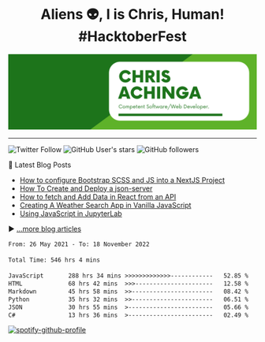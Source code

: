<h1 align="center">
Aliens 👽, I is Chris, Human! #HacktoberFest
</h1>

![chris-achinga](cover.png)

<hr />

![Twitter Follow](https://img.shields.io/twitter/follow/achinga_chris?style=social) ![GitHub User's stars](https://img.shields.io/github/stars/achingachris?style=social) ![GitHub followers](https://img.shields.io/github/followers/achingachris?style=social)

📘 Latest Blog Posts

<!-- BLOG-POST-LIST:START -->
- [How to configure Bootstrap SCSS and JS into a NextJS Project](https://chrisdevcode.hashnode.dev/how-to-configure-bootstrap-scss-and-js-into-a-nextjs-project)
- [How To Create and Deploy a json-server](https://chrisdevcode.hashnode.dev/how-to-create-and-deploy-a-json-server)
- [How to fetch and Add Data in React from an API](https://chrisdevcode.hashnode.dev/how-to-fetch-and-add-data-in-react-from-an-api)
- [Creating A Weather Search App in Vanilla JavaScript](https://chrisdevcode.hashnode.dev/creating-a-weather-search-app-in-vanilla-javascript)
- [Using JavaScript in JupyterLab](https://chrisdevcode.hashnode.dev/using-javascript-in-jupyterlab)
<!-- BLOG-POST-LIST:END -->

▶ [...more blog articles](https://chrisdevcode.hashnode.dev/)


<!-- Wakatime stats -->

<!--START_SECTION:waka-->

```text
From: 26 May 2021 - To: 18 November 2022

Total Time: 546 hrs 4 mins

JavaScript       288 hrs 34 mins >>>>>>>>>>>>>------------   52.85 %
HTML             68 hrs 42 mins  >>>----------------------   12.58 %
Markdown         45 hrs 58 mins  >>-----------------------   08.42 %
Python           35 hrs 32 mins  >>-----------------------   06.51 %
JSON             30 hrs 55 mins  >------------------------   05.66 %
C#               13 hrs 36 mins  >------------------------   02.49 %
```

<!--END_SECTION:waka-->


[![spotify-github-profile](https://spotify-github-profile.vercel.app/api/view?uid=cs6w6h23jn0fj3asinfnztn5r&cover_image=true&theme=novatorem&show_offline=true&bar_color=177514&bar_color_cover=false)](https://spotify-github-profile.vercel.app/api/view?uid=cs6w6h23jn0fj3asinfnztn5r&redirect=true)
